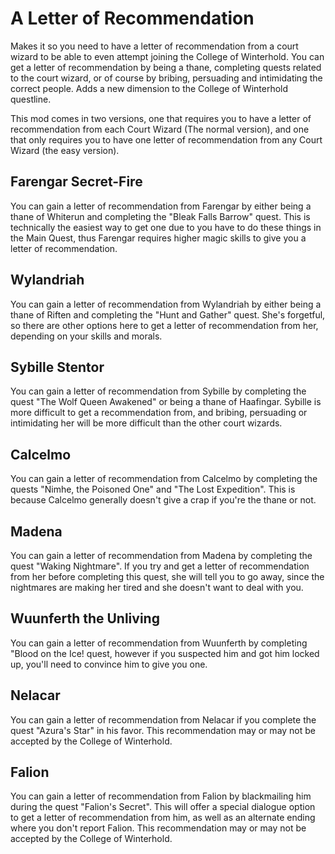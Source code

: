 # A Letter of Recommendation

Makes it so you need to have a letter of recommendation from a court wizard to be able to even attempt joining the College of Winterhold. You can get a letter of recommendation by being a thane, completing quests related to the court wizard, or of course by bribing, persuading and intimidating the correct people. Adds a new dimension to the College of Winterhold questline.

This mod comes in two versions, one that requires you to have a letter of recommendation from each Court Wizard (The normal version), and one that only requires you to have one letter of recommendation from any Court Wizard (the easy version).

## Farengar Secret-Fire

You can gain a letter of recommendation from Farengar by either being a thane of Whiterun and completing the "Bleak Falls Barrow" quest. This is technically the easiest way to get one due to you have to do these things in the Main Quest, thus Farengar requires higher magic skills to give you a letter of recommendation.

## Wylandriah

You can gain a letter of recommendation from Wylandriah by either being a thane of Riften and completing the "Hunt and Gather" quest. She's forgetful, so there are other options here to get a letter of recommendation from her, depending on your skills and morals.

## Sybille Stentor

You can gain a letter of recommendation from Sybille by completing the quest "The Wolf Queen Awakened" or being a thane of Haafingar. Sybille is more difficult to get a recommendation from, and bribing, persuading or intimidating her will be more difficult than the other court wizards.

## Calcelmo

You can gain a letter of recommendation from Calcelmo by completing the quests "Nimhe, the Poisoned One" and "The Lost Expedition". This is because Calcelmo generally doesn't give a crap if you're the thane or not.

## Madena

You can gain a letter of recommendation from Madena by completing the quest "Waking Nightmare". If you try and get a letter of recommendation from her before completing this quest, she will tell you to go away, since the nightmares are making her tired and she doesn't want to deal with you.

## Wuunferth the Unliving

You can gain a letter of recommendation from Wuunferth by completing "Blood on the Ice! quest, however if you suspected him and got him locked up, you'll need to convince him to give you one.

## Nelacar

You can gain a letter of recommendation from Nelacar if you complete the quest "Azura's Star" in his favor. This recommendation may or may not be accepted by the College of Winterhold.

## Falion

You can gain a letter of recommendation from Falion by blackmailing him during the quest "Falion's Secret". This will offer a special dialogue option to get a letter of recommendation from him, as well as an alternate ending where you don't report Falion. This recommendation may or may not be accepted by the College of Winterhold.